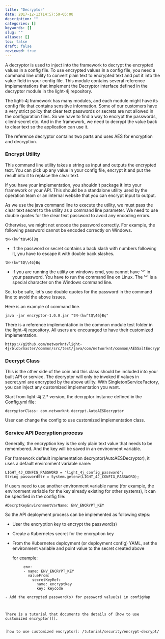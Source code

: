 ```yaml
---
title: "Decryptor"
date: 2017-12-13T14:57:50-05:00
description: ""
categories: []
keywords: []
slug: ""
aliases: []
toc: false
draft: false
reviewed: true
---
```


A decryptor is used to inject into the framework to decrypt the encrypted values in a config file. To use encrypted values in a config file, you need a command line utility to convert plain text to encrypted text and put it into the value field in your config file. This module contains several reference implementations that implement the Decryptor interface defined in the decryptor module in the light-4j repository.

The light-4j framework has many modules, and each module might have its config file that contains sensitive information. Some of our customers have a very strict policy that clear text passwords or secrets are not allowed in the configuration files. So we have to find a way to encrypt the passwords, client-secret etc. And in the framework, we need to decrypt the value back to clear text so the application can use it. 

The reference decryptor contains two parts and uses AES for encryption and decryption.

### Encrypt Utility

This command line utility takes a string as input and outputs the encrypted text. You can pick up any value in your config file, encrypt it and put the result into it to replace the clear text.

If you have your implementation, you shouldn't package it into your framework or your API. This should be a standalone utility used by the operation team or an internal website that you can encrypt input to output. 

As we use the java command line to execute the utility, we must pass the clear text secret to the utility as a command line parameter. We need to use double quotes for the clear text password to avoid any encoding errors. 

Otherwise, we might not encode the password correctly. For example, the following password cannot be encoded correctly on Windows. 

```
tN-(kw^tQ\46}Bq
```

* If the password or secret contains a back slash with numbers following it, you have to escape it with double back slashes. 

```
tN-(kw^tQ\\46}Bq
```

* If you are running the utility on windows cmd, you cannot have '^' in your password. You have to run the command line on Linux. The '^' is a special character on the Windows command line. 

So, to be safe, let's use double quotes for the password in the command line to avoid the above issues. 

Here is an example of command line. 

```
java -jar encryptor-1.0.0.jar "tN-(kw^tQ\46}Bq"
```

There is a reference implementation in the common module test folder in the light-4j repository. All users are encouraged to have their customized implementation. 

```
https://github.com/networknt/light-4j/blob/master/common/src/test/java/com/networknt/common/AESSaltEncryptor.java
```

### Decrypt Class

This is the other side of the coin and this class should be included into your built API or
service. The decryptor will only be invoked if values in secret.yml are encrypted by the above
utility.  With SingletonServiceFactory, you can inject any customized implementation you want.

Start from light-4j 2.* version, the decryptor instance defined in the Config.yml file:

```
decryptorClass: com.networknt.decrypt.AutoAESDecryptor
```

User can change the config to use customized implementation class.

### Service API Decryption process

Generally, the encryption key is the only plain text value that needs to be remembered. And the key will be saved in an environment variable.

For framework default implementation decryptor(AutoAESDecryptor), it uses a default environment variable name:

```
LIGHT_4J_CONFIG_PASSWORD = "light_4j_config_password";
String passwordStr = System.getenv(LIGHT_4J_CONFIG_PASSWORD);
```

If users need to use another environment variable name (for example, the environment variable for the key already existing for other systems), it can be specified in the config file:

```
#DecrptKeyEnvironmentVarName: ENV_ENCRYPT_KEY
```

So the API deployment process can be implemented as following steps:

- User the encryption key to encrypt the password(s)
- Create a Kubernetes  secret for the encryption key
- From the Kubernetes deployment (or deployment config) YAML, set the environment variable and point value to the secret created above
  
  
  for example:
  ```
       env:
       - name: ENV_ENCRYPT_KEY
         valueFrom:
           secretKeyRef:
             name: encryptkey
             key: keycode
```
- Add the encrypted password(s) for password value(s) in configMap 



There is a tutorial that documents the details of [how to use customized encryptor][].

 
[how to use customized encryptor]: /tutorial/security/encrypt-decrypt/
 

